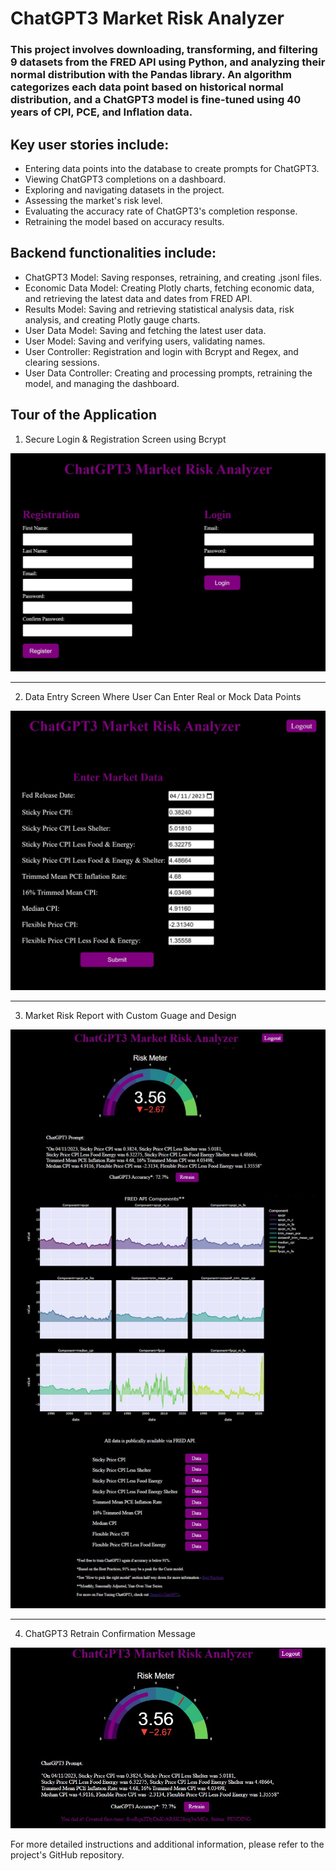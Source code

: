 # ChatGPT3 Market Risk Analyzer

### This project involves downloading, transforming, and filtering 9 datasets from the FRED API using Python, and analyzing their normal distribution with the Pandas library. An algorithm categorizes each data point based on historical normal distribution, and a ChatGPT3 model is fine-tuned using 40 years of CPI, PCE, and Inflation data.

## Key user stories include:
* Entering data points into the database to create prompts for ChatGPT3.
* Viewing ChatGPT3 completions on a dashboard.
* Exploring and navigating datasets in the project.
* Assessing the market's risk level.
* Evaluating the accuracy rate of ChatGPT3's completion response.
* Retraining the model based on accuracy results.

## Backend functionalities include:
* ChatGPT3 Model: Saving responses, retraining, and creating .jsonl files.
* Economic Data Model: Creating Plotly charts, fetching economic data, and retrieving the latest data and dates from FRED API.
* Results Model: Saving and retrieving statistical analysis data, risk analysis, and creating Plotly gauge charts.
* User Data Model: Saving and fetching the latest user data.
* User Model: Saving and verifying users, validating names.
* User Controller: Registration and login with Bcrypt and Regex, and clearing sessions.
* User Data Controller: Creating and processing prompts, retraining the model, and managing the dashboard.

## Tour of the Application 

1. Secure Login & Registration Screen using Bcrypt

![Login and Registration Screen](./LoginRegistration.jpg)

<hr>

2. Data Entry Screen Where User Can Enter Real or Mock Data Points

![Data Entry Screen](./DataEntryScreen.jpg)

<hr>

3. Market Risk Report with Custom Guage and Design

![Market Risk Report](./MarketRiskReport.jpg)

<hr>

4. ChatGPT3 Retrain Confirmation Message

![Retrain Message](./RetrainMessage.jpg)

For more detailed instructions and additional information, please refer to the project's GitHub repository.
